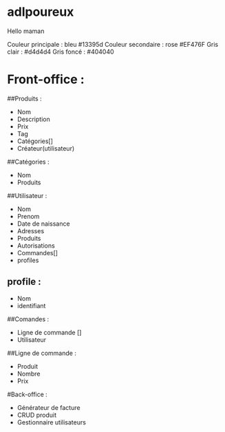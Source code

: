 # adlpoureux
Hello maman


Couleur principale : bleu #13395d
Couleur secondaire : rose #EF476F 
Gris clair : #d4d4d4
Gris foncé : #404040


# Front-office :
##Produits : 
- Nom
- Description
- Prix
- Tag
- Catégories[]
- Créateur(utilisateur)

##Catégories : 
- Nom
- Produits

##Utilisateur : 
- Nom
- Prenom
- Date de naissance
- Adresses
- Produits
- Autorisations
- Commandes[]
- profiles

## profile :
 - Nom
 - identifiant
 

##Comandes : 
- Ligne de commande []
- Utilisateur

##Ligne de commande : 
- Produit
- Nombre
- Prix

#Back-office :
- Générateur de facture
- CRUD produit
- Gestionnaire utilisateurs
